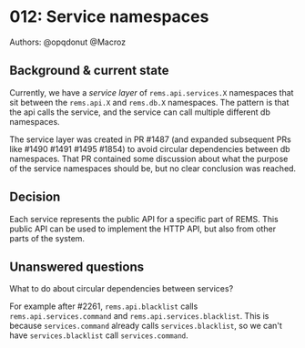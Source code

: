 # 012: Service namespaces

Authors: @opqdonut @Macroz

## Background & current state

Currently, we have a _service layer_ of `rems.api.services.X`
namespaces that sit between the `rems.api.X` and `rems.db.X`
namespaces. The pattern is that the api calls the service, and the
service can call multiple different db namespaces.

The service layer was created in PR #1487 (and expanded subsequent PRs
like #1490 #1491 #1495 #1854) to avoid circular dependencies between
db namespaces. That PR contained some discussion about what the
purpose of the service namespaces should be, but no clear conclusion
was reached.

## Decision

Each service represents the public API for a specific part of REMS.
This public API can be used to implement the HTTP API, but also from
other parts of the system.

## Unanswered questions

What to do about circular dependencies between services?

For example after #2261, `rems.api.blacklist` calls
`rems.api.services.command` and `rems.api.services.blacklist`. This is
because `services.command` already calls `services.blacklist`, so we
can't have `services.blacklist` call `services.command`.
